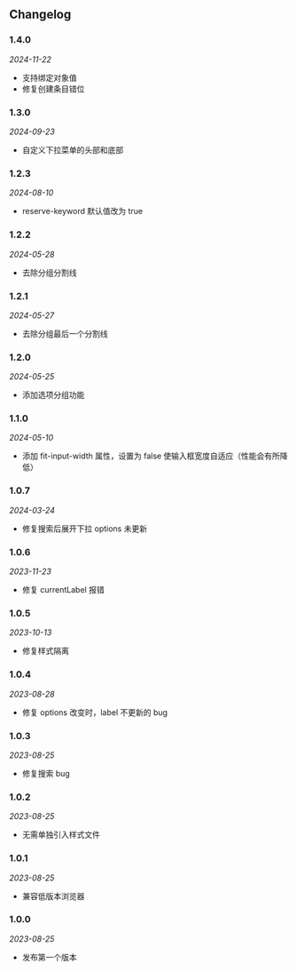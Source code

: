 ## Changelog

### 1.4.0

_2024-11-22_

- 支持绑定对象值
- 修复创建条目错位

### 1.3.0

_2024-09-23_

- 自定义下拉菜单的头部和底部

### 1.2.3

_2024-08-10_

- reserve-keyword 默认值改为 true

### 1.2.2

_2024-05-28_

- 去除分组分割线

### 1.2.1

_2024-05-27_

- 去除分组最后一个分割线

### 1.2.0

_2024-05-25_

- 添加选项分组功能

### 1.1.0

_2024-05-10_

- 添加 fit-input-width 属性，设置为 false 使输入框宽度自适应（性能会有所降低）

### 1.0.7

_2024-03-24_

- 修复搜索后展开下拉 options 未更新

### 1.0.6

_2023-11-23_

- 修复 currentLabel 报错

### 1.0.5

_2023-10-13_

- 修复样式隔离

### 1.0.4

_2023-08-28_

- 修复 options 改变时，label 不更新的 bug

### 1.0.3

_2023-08-25_

- 修复搜索 bug

### 1.0.2

_2023-08-25_

- 无需单独引入样式文件

### 1.0.1

_2023-08-25_

- 兼容低版本浏览器

### 1.0.0

_2023-08-25_

- 发布第一个版本
